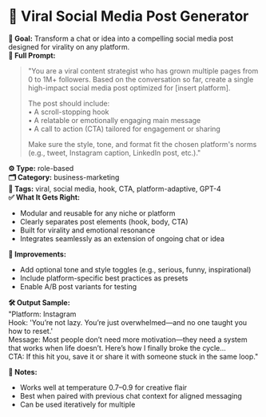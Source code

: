 # 📌 Viral Social Media Post Generator

**🎯 Goal:** Transform a chat or idea into a compelling social media post designed for virality on any platform.  
**💬 Full Prompt:**  
> "You are a viral content strategist who has grown multiple pages from 0 to 1M+ followers. Based on the conversation so far, create a single high-impact social media post optimized for [insert platform].  
>  
> The post should include:  
> • A scroll-stopping hook  
> • A relatable or emotionally engaging main message  
> • A call to action (CTA) tailored for engagement or sharing  
>  
> Make sure the style, tone, and format fit the chosen platform's norms (e.g., tweet, Instagram caption, LinkedIn post, etc.)."

**⚙️ Type:** role-based  
**🗂️ Category:** business-marketing  
**🧠 Tags:** viral, social media, hook, CTA, platform-adaptive, GPT-4  
**✅ What It Gets Right:**  
- Modular and reusable for any niche or platform  
- Clearly separates post elements (hook, body, CTA)  
- Built for virality and emotional resonance  
- Integrates seamlessly as an extension of ongoing chat or idea

**🧪 Improvements:**  
- Add optional tone and style toggles (e.g., serious, funny, inspirational)  
- Include platform-specific best practices as presets  
- Enable A/B post variants for testing

**🛠️ Output Sample:**  
"Platform: Instagram  
Hook: 'You’re not lazy. You’re just overwhelmed—and no one taught you how to reset.'  
Message: Most people don’t need more motivation—they need a system that works when life doesn’t. Here’s how I finally broke the cycle...  
CTA: If this hit you, save it or share it with someone stuck in the same loop."

**📓 Notes:**  
- Works well at temperature 0.7–0.9 for creative flair  
- Best when paired with previous chat context for aligned messaging  
- Can be used iteratively for multiple
